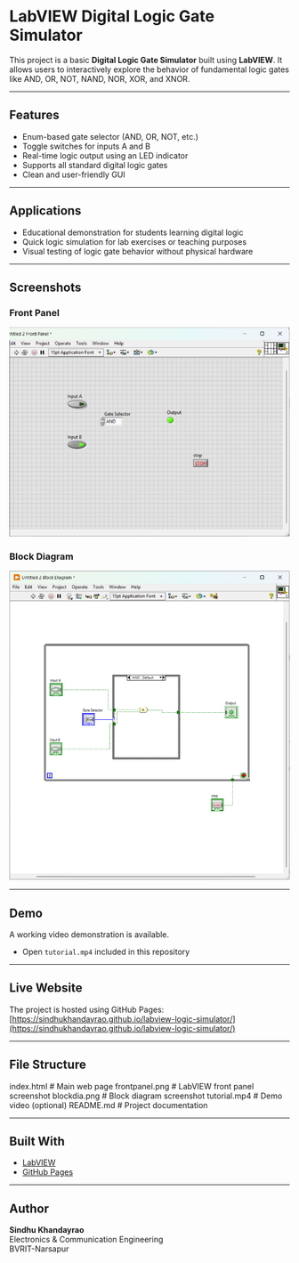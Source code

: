 # LabVIEW Digital Logic Gate Simulator

This project is a basic **Digital Logic Gate Simulator** built using **LabVIEW**. It allows users to interactively explore the behavior of fundamental logic gates like AND, OR, NOT, NAND, NOR, XOR, and XNOR.

---

## Features

- Enum-based gate selector (AND, OR, NOT, etc.)
- Toggle switches for inputs A and B
- Real-time logic output using an LED indicator
- Supports all standard digital logic gates
- Clean and user-friendly GUI

---

## Applications

- Educational demonstration for students learning digital logic
- Quick logic simulation for lab exercises or teaching purposes
- Visual testing of logic gate behavior without physical hardware

---

## Screenshots

### Front Panel  
![Front Panel](frontpanel.png)

### Block Diagram  
![Block Diagram](blockdia.png)

---

## Demo

A working video demonstration is available.


- Open `tutorial.mp4` included in this repository


---

## Live Website

The project is hosted using GitHub Pages:  
[https://sindhukhandayrao.github.io/labview-logic-simulator/](https://sindhukhandayrao.github.io/labview-logic-simulator/)

---

## File Structure
index.html # Main web page
frontpanel.png # LabVIEW front panel screenshot
blockdia.png # Block diagram screenshot
tutorial.mp4 # Demo video (optional)
README.md # Project documentation


---

## Built With

- [LabVIEW](https://www.ni.com/en-us/shop/labview.html)
- [GitHub Pages](https://pages.github.com/)

---

## Author

**Sindhu Khandayrao**  
Electronics & Communication Engineering  
BVRIT-Narsapur




